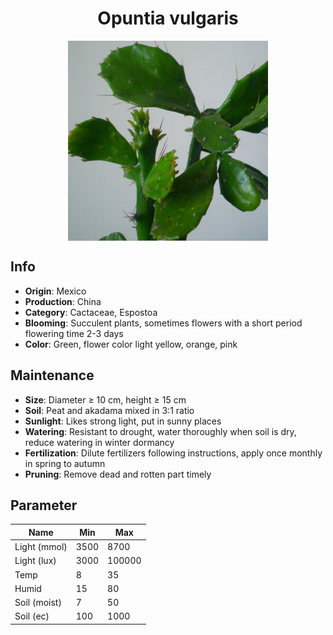 <h1 align='center'>Opuntia vulgaris</h1>
<p align="center">
    <img 
        align='center'
        width='320'
        src="../images/opuntia vulgaris.png" 
        alt='Opuntia vulgaris' />
</p>

## Info

 - **Origin**: Mexico
 - **Production**: China
 - **Category**: Cactaceae, Espostoa
 - **Blooming**: Succulent plants, sometimes flowers with a short period flowering time 2-3 days
 - **Color**: Green, flower color light yellow, orange, pink

## Maintenance

 - **Size**: Diameter ≥ 10 cm, height ≥ 15 cm
 - **Soil**: Peat and akadama mixed in 3:1 ratio
 - **Sunlight**: Likes strong light, put in sunny places
 - **Watering**: Resistant to drought, water thoroughly when soil is dry, reduce watering in winter dormancy
 - **Fertilization**: Dilute fertilizers following instructions, apply once monthly in spring to autumn
 - **Pruning**: Remove dead and rotten part timely

## Parameter

| Name         | Min  | Max   |
|--------------|------|-------|
| Light (mmol) | 3500 | 8700  |
| Light (lux)  | 3000 | 100000 |
| Temp         | 8    | 35    |
| Humid        | 15   | 80    |
| Soil (moist) | 7   | 50    |
| Soil (ec)    | 100  | 1000  |